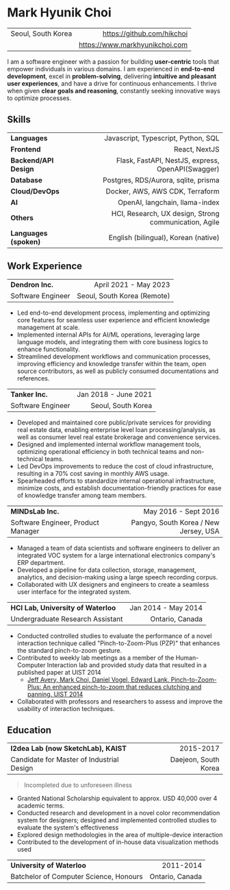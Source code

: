 # Mark Hyunik Choi
|||
|:-|-:|
|Seoul, South Korea|<https://github.com/hikchoi>|
||<https://www.markhyunikchoi.com>|

I am a software engineer with a passion for building **user-centric** tools that empower individuals in various domains. I am experienced in **end-to-end development**, excel in **problem-solving**, delivering **intuitive and pleasant user experiences**, and have a drive for continuous enhancements. I thrive when given **clear goals and reasoning**, constantly seeking innovative ways to optimize processes.

## Skills
|||
|:-|-:|
|**Languages**|Javascript, Typescript, Python, SQL|
|**Frontend**|React, NextJS|
|**Backend/API Design**|Flask, FastAPI, NestJS, express, OpenAPI(Swagger)|
|**Database**|Postgres, RDS/Aurora, sqlite, prisma|
|**Cloud/DevOps**|Docker, AWS, AWS CDK, Terraform|
|**AI**|OpenAI, langchain, llama-index|
|**Others**|HCI, Research, UX design, Strong communication, Agile|
|**Languages (spoken)**|English (bilingual), Korean (native)|

## Work Experience
|||
|:-|-:|
|**Dendron Inc.**|April 2021 - May 2023|
|Software Engineer|Seoul, South Korea (Remote)|

- Led end-to-end development process, implementing and optimizing core features for seamless user experience and efficient knowledge management at scale.
- Implemented internal APIs for AI/ML operations, leveraging large language models, and integrating them with core business logics to enhance functionality.
- Streamlined development workflows and communication processes, improving efficiency and knowledge transfer within the team, open source contributors, as well as publicly consumed documentations and references.

|||
|:-|-:|
|**Tanker Inc.**|Jan 2018 - June 2021|
|Software Engineer|Seoul, South Korea|

- Developed and maintained core public/private services for providing real estate data, enabling enterprise level loan processing/analysis, as well as consumer level real estate brokerage and convenience services.
- Designed and implemented internal workflow management tools, optimizing operational efficiency in both technical teams and non-technical teams.
- Led DevOps improvements to reduce the cost of cloud infrastructure, resulting in a 70% cost saving in monthly AWS usage.
- Spearheaded efforts to standardize internal operational infrastructure, minimize costs, and establish documentation-friendly practices for ease of knowledge transfer among team members.

|||
|:-|-:|
|**MINDsLab Inc.**|May 2016 - Sept 2016|
|Software Engineer, Product Manager|Pangyo, South Korea / New Jersey, USA|

- Managed a team of data scientists and software engineers to deliver an integrated VOC system for a large international electronics company's ERP department.
- Developed a pipeline for data collection, storage, management, analytics, and decision-making using a large speech recording corpus.
- Collaborated with UX designers and engineers to create a seamless user interface for the integrated system.

|||
|:-|-:|
|**HCI Lab, University of Waterloo**|Jan 2014 - May 2014|
|Undergraduate Research Assistant|Ontario, Canada|

- Conducted controlled studies to evaluate the performance of a novel interaction technique called "Pinch-to-Zoom-Plus (PZP)" that enhances the standard pinch-to-zoom gesture.
- Contributed to weekly lab meetings as a member of the Human-Computer Interaction lab and provided study data that resulted in a published paper at UIST 2014
    - [Jeff Avery, Mark Choi, Daniel Vogel, Edward Lank. Pinch-to-Zoom-Plus: An enhanced pinch-to-zoom that reduces clutching and panning. UIST 2014](https://dl.acm.org/doi/10.1145/2642918.2647352) 
- Collaborated with professors and researchers to assess and improve the usability of interaction techniques.

## Education
|||
|:-|-:|
|**I2dea Lab (now SketchLab), KAIST**|2015-2017|
|Candidate for Master of Industrial Design|Daejeon, South Korea|

> Incompleted due to unforeseen illness

- Granted National Scholarship equivalent to approx. USD 40,000 over 4 academic terms.
- Conducted research and development in a novel color recommendation system for designers; designed and implemented controlled studies to evaluate the system's effectiveness
- Explored design methodologies in the area of multiple-device interaction 
- Contributed to the development of in-house data visualization methods used

|||
|:-|-:|
|**University of Waterloo**|2011-2014|
|Batchelor of Computer Science, Honours|Ontario, Canada|